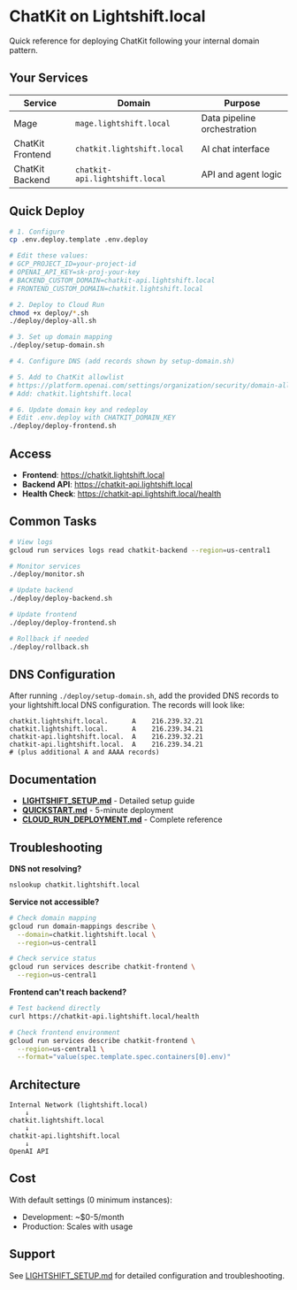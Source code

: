 # ChatKit on Lightshift.local

Quick reference for deploying ChatKit following your internal domain pattern.

## Your Services

| Service | Domain | Purpose |
|---------|--------|---------|
| Mage | `mage.lightshift.local` | Data pipeline orchestration |
| ChatKit Frontend | `chatkit.lightshift.local` | AI chat interface |
| ChatKit Backend | `chatkit-api.lightshift.local` | API and agent logic |

## Quick Deploy

```bash
# 1. Configure
cp .env.deploy.template .env.deploy

# Edit these values:
# GCP_PROJECT_ID=your-project-id
# OPENAI_API_KEY=sk-proj-your-key
# BACKEND_CUSTOM_DOMAIN=chatkit-api.lightshift.local
# FRONTEND_CUSTOM_DOMAIN=chatkit.lightshift.local

# 2. Deploy to Cloud Run
chmod +x deploy/*.sh
./deploy/deploy-all.sh

# 3. Set up domain mapping
./deploy/setup-domain.sh

# 4. Configure DNS (add records shown by setup-domain.sh)

# 5. Add to ChatKit allowlist
# https://platform.openai.com/settings/organization/security/domain-allowlist
# Add: chatkit.lightshift.local

# 6. Update domain key and redeploy
# Edit .env.deploy with CHATKIT_DOMAIN_KEY
./deploy/deploy-frontend.sh
```

## Access

- **Frontend**: https://chatkit.lightshift.local
- **Backend API**: https://chatkit-api.lightshift.local
- **Health Check**: https://chatkit-api.lightshift.local/health

## Common Tasks

```bash
# View logs
gcloud run services logs read chatkit-backend --region=us-central1

# Monitor services
./deploy/monitor.sh

# Update backend
./deploy/deploy-backend.sh

# Update frontend
./deploy/deploy-frontend.sh

# Rollback if needed
./deploy/rollback.sh
```

## DNS Configuration

After running `./deploy/setup-domain.sh`, add the provided DNS records to your lightshift.local DNS configuration. The records will look like:

```
chatkit.lightshift.local.      A    216.239.32.21
chatkit.lightshift.local.      A    216.239.34.21
chatkit-api.lightshift.local.  A    216.239.32.21
chatkit-api.lightshift.local.  A    216.239.34.21
# (plus additional A and AAAA records)
```

## Documentation

- **[LIGHTSHIFT_SETUP.md](LIGHTSHIFT_SETUP.md)** - Detailed setup guide
- **[QUICKSTART.md](QUICKSTART.md)** - 5-minute deployment
- **[CLOUD_RUN_DEPLOYMENT.md](CLOUD_RUN_DEPLOYMENT.md)** - Complete reference

## Troubleshooting

**DNS not resolving?**
```bash
nslookup chatkit.lightshift.local
```

**Service not accessible?**
```bash
# Check domain mapping
gcloud run domain-mappings describe \
  --domain=chatkit.lightshift.local \
  --region=us-central1

# Check service status
gcloud run services describe chatkit-frontend \
  --region=us-central1
```

**Frontend can't reach backend?**
```bash
# Test backend directly
curl https://chatkit-api.lightshift.local/health

# Check frontend environment
gcloud run services describe chatkit-frontend \
  --region=us-central1 \
  --format="value(spec.template.spec.containers[0].env)"
```

## Architecture

```
Internal Network (lightshift.local)
    ↓
chatkit.lightshift.local
    ↓
chatkit-api.lightshift.local
    ↓
OpenAI API
```

## Cost

With default settings (0 minimum instances):
- Development: ~$0-5/month
- Production: Scales with usage

## Support

See [LIGHTSHIFT_SETUP.md](LIGHTSHIFT_SETUP.md) for detailed configuration and troubleshooting.
